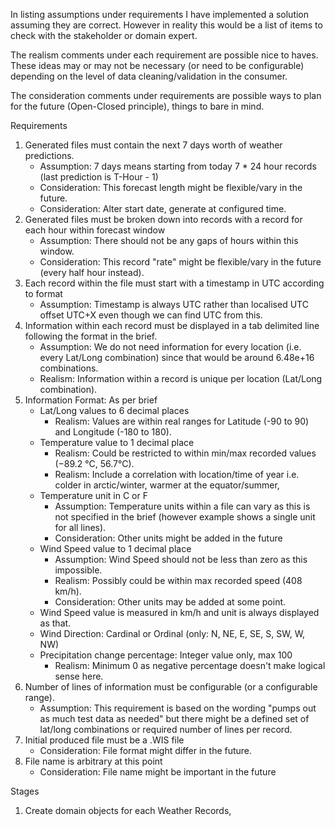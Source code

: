 In listing assumptions under requirements I have implemented a solution assuming they are correct. However in reality this would be a list of items to check with the stakeholder or domain expert.

The realism comments under each requirement are possible nice to haves. These ideas may or may not be necessary (or need to be configurable) depending on the level of data cleaning/validation in the consumer. 

The consideration comments under requirements are possible ways to plan for the future (Open-Closed principle), things to bare in mind.

Requirements
1. Generated files must contain the next 7 days worth of weather predictions.
    - Assumption: 7 days means starting from today 7 * 24 hour records (last prediction is T-Hour - 1)
    - Consideration: This forecast length might be flexible/vary in the future.
    - Consideration: Alter start date, generate at configured time.
2. Generated files must be broken down into records with a record for each hour within forecast window
    - Assumption: There should not be any gaps of hours within this window. 
    - Consideration: This record "rate" might be flexible/vary in the future (every half hour instead).
3. Each record within the file must start with a timestamp in UTC according to format
    - Assumption: Timestamp is always UTC rather than localised UTC offset UTC+X even though we can find UTC from this.
3. Information within each record must be displayed in a tab delimited line following the format in the brief.
    - Assumption: We do not need information for every location (i.e. every Lat/Long combination) since that would be around 6.48e+16 combinations.
    - Realism: Information within a record is unique per location (Lat/Long combination).
4. Information Format: As per brief
    - Lat/Long values to 6 decimal places
        - Realism: Values are within real ranges for Latitude (-90 to 90) and Longitude (-180 to 180).
    - Temperature value to 1 decimal place
        - Realism: Could be restricted to within min/max recorded values (−89.2 °C, 56.7°C).
        - Realism: Include a correlation with location/time of year i.e. colder in arctic/winter, warmer at the equator/summer,
    - Temperature unit in C or F
        - Assumption: Temperature units within a file can vary as this is not specified in the brief (however example shows a single unit for all lines).
        - Consideration: Other units might be added in the future
    - Wind Speed value to 1 decimal place
        - Assumption: Wind Speed should not be less than zero as this impossible. 
        - Realism: Possibly could be within max recorded speed (408 km/h). 
        - Consideration: Other units may be added at some point.
    - Wind Speed value is measured in km/h and unit is always displayed as that.
    - Wind Direction: Cardinal or Ordinal (only: N, NE, E, SE, S, SW, W, NW)
    - Precipitation change percentage: Integer value only, max 100
        - Realism: Minimum 0 as negative percentage doesn't make logical sense here.
5. Number of lines of information must be configurable (or a configurable range).
    - Assumption: This requirement is based on the wording "pumps out as much test data as needed" but there might be a defined set of lat/long combinations or required number of lines per record.
6. Initial produced file must be a .WIS file
    - Consideration: File format might differ in the future. 
7. File name is arbitrary at this point
    - Consideration: File name might be important in the future

Stages
1. Create domain objects for each Weather Records, 